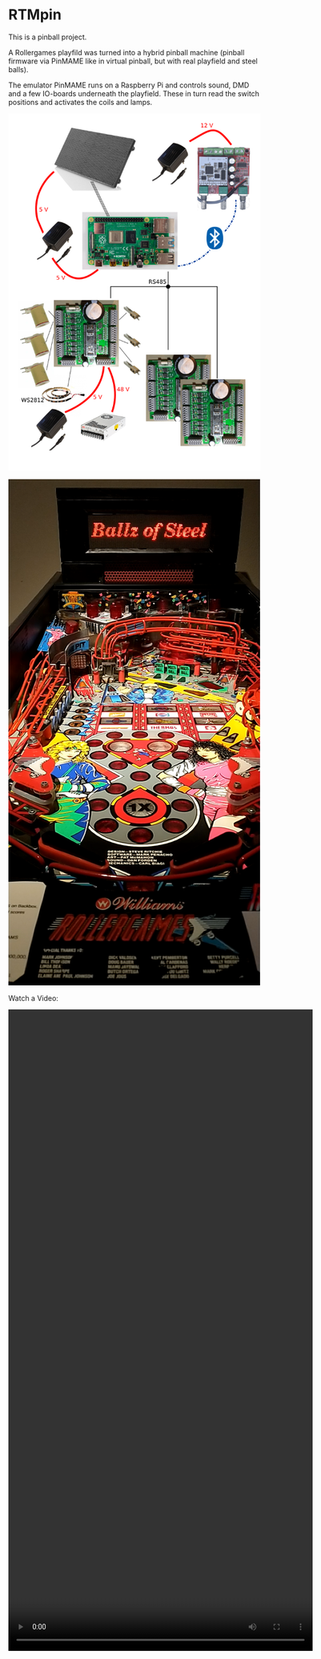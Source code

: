 # RTMpin
This is a pinball project.

A Rollergames playfild was turned into a hybrid pinball machine (pinball firmware via PinMAME like in virtual pinball, but with real playfield and steel balls).

The emulator PinMAME runs on a Raspberry Pi and controls sound, DMD and a few IO-boards underneath the playfield. These in turn read the switch positions and activates the coils and lamps.

![overview](./Documentation/overview.png)

![Playfield and DMD](./Documentation/total_splash.png)

Watch a Video:

<video width="608" height="1280" controls>
  <source src="./Documentation/rg1stgame.mp4" type="video/mp4">
</video>
